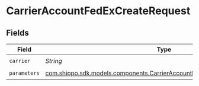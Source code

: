 # CarrierAccountFedExCreateRequest


## Fields

| Field                                                                                                                                                | Type                                                                                                                                                 | Required                                                                                                                                             | Description                                                                                                                                          | Example                                                                                                                                              |
| ---------------------------------------------------------------------------------------------------------------------------------------------------- | ---------------------------------------------------------------------------------------------------------------------------------------------------- | ---------------------------------------------------------------------------------------------------------------------------------------------------- | ---------------------------------------------------------------------------------------------------------------------------------------------------- | ---------------------------------------------------------------------------------------------------------------------------------------------------- |
| `carrier`                                                                                                                                            | *String*                                                                                                                                             | :heavy_check_mark:                                                                                                                                   | N/A                                                                                                                                                  | fedex                                                                                                                                                |
| `parameters`                                                                                                                                         | [com.shippo.sdk.models.components.CarrierAccountFedExCreateRequestParameters](../../models/components/CarrierAccountFedExCreateRequestParameters.md) | :heavy_check_mark:                                                                                                                                   | N/A                                                                                                                                                  |                                                                                                                                                      |